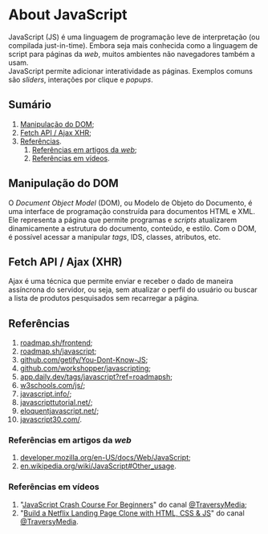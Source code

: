 # About JavaScript

JavaScript (JS) é uma linguagem de programação leve de interpretação (ou compilada just-in-time). Embora seja mais conhecida como a linguagem de script para páginas da _web_, muitos ambientes não navegadores também a usam.  
JavaScript permite adicionar interatividade as páginas. Exemplos comuns são _sliders_, interações por clique e _popups_.

## Sumário

1. [Manipulação do DOM](#manipulação-do-dom);
2. [Fetch API / Ajax XHR](#fetch-api--ajax-xhr);
3. [Referências](#referências).
   1. [Referências em artigos da _web_](#referências-em-artigos-da-web);
   2. [Referências em vídeos](#referências-em-vídeos).

## Manipulação do DOM

O _Document Object Model_ (DOM), ou Modelo de Objeto do Documento, é uma interface de programação construída para documentos HTML e XML. Ele representa a página que permite programas e _scripts_ atualizarem dinamicamente a estrutura do documento, conteúdo, e estilo. Com o DOM, é possível acessar a manipular _tags_, IDS, classes, atributos, etc.

## Fetch API / Ajax (XHR)

Ajax é uma técnica que permite enviar e receber o dado de maneira assíncrona do servidor, ou seja, sem atualizar o perfil do usuário ou buscar a lista de produtos pesquisados sem recarregar a página.

## Referências

1. [roadmap.sh/frontend](https://roadmap.sh/frontend);
2. [roadmap.sh/javascript](https://roadmap.sh/javascript);
3. [github.com/getify/You-Dont-Know-JS](https://github.com/getify/You-Dont-Know-JS);
4. [github.com/workshopper/javascripting](https://github.com/workshopper/javascripting);
5. [app.daily.dev/tags/javascript?ref=roadmapsh](https://app.daily.dev/tags/javascript?ref=roadmapsh);
6. [w3schools.com/js/](https://www.w3schools.com/js/);
7. [javascript.info/](https://javascript.info/);
8. [javascripttutorial.net/](https://www.javascripttutorial.net/);
9. [eloquentjavascript.net/](https://eloquentjavascript.net/);
10. [javascript30.com/](https://javascript30.com/).

### Referências em artigos da _web_

1. [developer.mozilla.org/en-US/docs/Web/JavaScript](https://developer.mozilla.org/en-US/docs/Web/JavaScript);
2. [en.wikipedia.org/wiki/JavaScript#Other_usage](https://en.wikipedia.org/wiki/JavaScript#Other_usage).

### Referências em vídeos

1. "[JavaScript Crash Course For Beginners](https://youtu.be/hdI2bqOjy3c)" do canal [@TraversyMedia](https://www.youtube.com/@TraversyMedia);
2. "[Build a Netflix Landing Page Clone with HTML, CSS & JS](https://youtu.be/P7t13SGytRk)" do canal [@TraversyMedia](https://www.youtube.com/@TraversyMedia).
